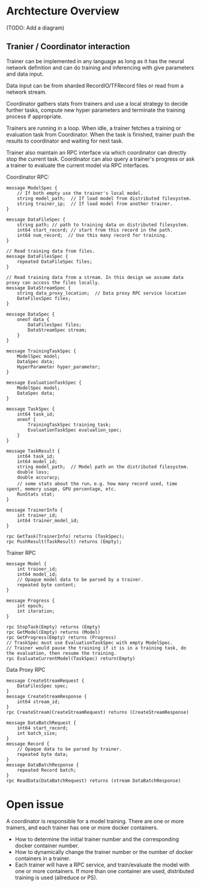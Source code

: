 # Archtecture Overview

(TODO: Add a diagram)

## Tranier / Coordinator interaction

Trainer can be implemented in any language as long as it has the neural network definition and can do training and inferencing with give parameters and data input.

Data input can be from sharded RecordIO/TFRecord files or read from a network stream.

Coordinator gathers stats from trainers and use a local strategy to decide further tasks, compute new hyper parameters and terminate the training process if appropriate.

Trainers are running in a loop. When idle, a trainer fetches a training or evaluation task from Coordinator. When the task is finished, trainer push the results to coordinator and waiting for next task.

Trainer also maintain an RPC interface via which coordinator can directly stop the current task. Coordinator can also query a trainer's progress or ask a trainer to evaluate the current model via RPC interfaces.

Coordinator RPC:

```
message ModelSpec {
    // If both empty use the trainer's local model.
    string model_path;  // If load model from distributed filesystem.
    string trainer_ip;  // If load model from another trainer.
}

message DataFileSpec {
    string path; // path to training data on distributed filesystem.
    int64 start_record; // start from this record in the path.
    int64 num_record;  // Use this many record for training.
}

// Read training data from files.
message DataFilesSpec {
    repeated DataFileSpec files;
}

// Read training data from a stream. In this design we assume data proxy can access the files locally.
message DataStreamSpec {
    string data_proxy_location;  // Data proxy RPC service location
    DateFilesSpec files;
}

message DataSpec {
    oneof data {
        DataFilesSpec files;
        DataStreamSpec stream;
    }
}

message TrainingTaskSpec {
    ModelSpec model;
    DataSpec data;
    HyperParameter hyper_parameter;
}

message EvaluationTaskSpec {
    ModelSpec model;
    DataSpec data;
}

message TaskSpec {
    int64 task_id;
    oneof {
        TrainingTaskSpec training_task;
        EvaluationTaskSpec evaluation_spec;
    }
}

message TaskResult {
    int64 task_id;
    int64 model_id;
    string model_path;  // Model path on the distributed filesystem.
    double loss;
    double accuracy;
    // some stats about the run，e.g. how many record used, time spent, memory usage, GPU percentage, etc.
    RunStats stat;
}

message TrainerInfo {
    int trainer_id;
    int64 trainer_model_id;
}

rpc GetTask(TrainerInfo) returns (TaskSpec);
rpc PushResult(TaskResult) returns (Empty);
```

Trainer RPC

```
message Model {
    int trainer_id;
    int64 model_id;
    // Opaque model data to be parsed by a trainer.
    repeated byte content;
}

message Progress {
    int epoch;
    int iteration;
}

rpc StopTask(Empty) returns (Empty)
rpc GetModel(Empty) returns (Model)
rpc GetProgress(Empty) returns (Progress)
// TraskSpec must use EvaluationTaskSpec with empty ModelSpec.
// Trainer would pause the training if it is in a training task, do the evaluation, then resume the training.
rpc EvaluateCurrentModel(TaskSpec) return(Empty)
```

Data Proxy RPC 

```
message CreateStreamRequest {
    DataFilesSpec spec;
}
message CreateStreamResponse {
    int64 stream_id;
}
rpc CreateStream(CreateStreamRequest) returns (CreateStreamResponse)

message DataBatchRequest {
    int64 start_record;
    int batch_size;
}
message Record {
    // Opaque data to be parsed by trainer.
    repeated byte data;
}
message DataBatchResponse {
    repeated Record batch;
}
rpc ReadData(DataBatchRequest) returns (stream DataBatchResponse)
```

# Open issue
A coordinator is responsible for a model training. There are one or more trainers, and each trainer has one or more docker containers.  
* How to determine the initial trainer number and the corresponding docker container number.
* How to dynamically change the trainer number or the number of docker containers in a trainer.
* Each trainer will have a RPC service, and train/evaluate the model with one or more containers. If more than one container are used, distributed training is used (allreduce or PS).
